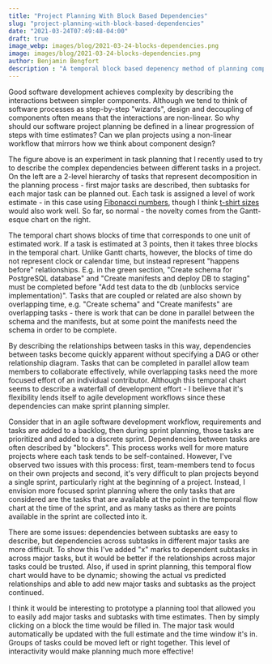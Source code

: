 ```yaml
---
title: "Project Planning With Block Based Dependencies"
slug: "project-planning-with-block-based-dependencies"
date: "2021-03-24T07:49:48-04:00"
draft: true
image_webp: images/blog/2021-03-24-blocks-dependencies.png
image: images/blog/2021-03-24-blocks-dependencies.png
author: Benjamin Bengfort
description : "A temporal block based depenency method of planning complex projects."
---
```


Good software development achieves complexity by describing the interactions between simpler components. Although we tend to think of software processes as step-by-step "wizards", design and decoupling of components often means that the interactions are non-linear. So why should our software project planning be defined in a linear progression of steps with time estimates? Can we plan projects using a non-linear workflow that mirrors how we think about component design?

The figure above is an experiment in task planning that I recently used to try to describe the complex dependencies between different tasks in a project. On the left are a 2-level hierarchy of tasks that represent decomposition in the planning process - first major tasks are described, then subtasks for each major task can be planned out. Each task is assigned a level of work estimate - in this case using [Fibonacci numbers](https://www.mountaingoatsoftware.com/blog/why-the-fibonacci-sequence-works-well-for-estimating), though I think [t-shirt sizes](https://medium.com/serious-scrum/how-i-use-t-shirt-sizing-as-a-product-owner-to-estimate-delivery-4b24634d22a6) would also work well. So far, so normal - the novelty comes from the Gantt-esque chart on the right.

The temporal chart shows blocks of time that corresponds to one unit of estimated work. If a task is estimated at 3 points, then it takes three blocks in the temporal chart. Unlike Gantt charts, however, the blocks of time do not represent clock or calendar time, but instead represent "happens before" relationships. E.g. in the green section, "Create schema for PostgreSQL database" and "Create manifests and deploy DB to staging" must be completed before "Add test data to the db (unblocks service implementation)". Tasks that are coupled or related are also shown by overlapping time, e.g. "Create schema" and "Create manifests" are overlapping tasks - there is work that can be done in parallel between the schema and the manifests, but at some point the manifests need the schema in order to be complete.

By describing the relationships between tasks in this way, dependencies between tasks become quickly apparent without specifying a DAG or other relationship diagram. Tasks that can be completed in parallel allow team members to collaborate effectively, while overlapping tasks need the more focused effort of an individual contributor. Although this temporal chart seems to describe a waterfall of development effort - I believe that it's flexibility lends itself to agile development workflows since these dependencies can make sprint planning simpler.

Consider that in an agile software development workflow, requirements and tasks are added to a backlog, then during sprint planning, those tasks are prioritized and added to a discrete sprint. Dependencies between tasks are often described by "blockers". This process works well for more mature projects where each task tends to be self-contained. However, I've observed two issues with this process: first, team-members tend to focus on their own projects and second, it's very difficult to plan projects beyond a single sprint, particularly right at the beginning of a project. Instead, I envision more focused sprint planning where the only tasks that are considered are the tasks that are available at the point in the temporal flow chart at the time of the sprint, and as many tasks as there are points available in the sprint are collected into it.

There are some issues: dependencies between subtasks are easy to describe, but dependencies across subtasks in different major tasks are more difficult. To show this I've added "x" marks to dependent subtasks in across major tasks, but it would be better if the relationships across major tasks could be trusted. Also, if used in sprint planning, this temporal flow chart would have to be dynamic; showing the actual vs predicted relationships and able to add new major tasks and subtasks as the project continued.

I think it would be interesting to prototype a planning tool that allowed you to easily add major tasks and subtasks with time estimates. Then by simply clicking on a block the time would be filled in. The major task would automatically be updated with the full estimate and the time window it's in. Groups of tasks could be moved left or right together. This level of interactivity would make planning much more effective!